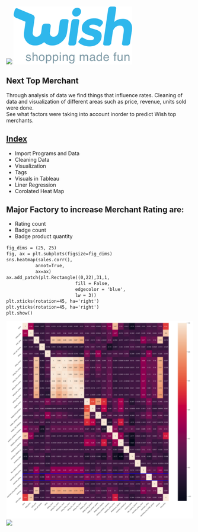 ![](WishLogoWithSlogan.png)
<img src="WishLogos/WishLogoWithSlogan.png">

## Next Top Merchant

Through analysis of data we find things that influence rates.  Cleaning of data and visualization of different areas such as  price, revenue, units sold were done.  
See what factors were taking into account inorder to predict Wish top merchants.

## [Index](https://github.com/nanthalec/Wish/blob/master/Wish%20Final%20NB.ipynb)
-  Import Programs and Data
-  Cleaning Data
-  Visualization
-  Tags
-  Visuals in Tableau
-  Liner Regression
-  Corolated Heat Map

 ## Major Factory to increase Merchant Rating are:
 * Rating count
 * Badge count
 * Badge product quantity

 ```
fig_dims = (25, 25)
fig, ax = plt.subplots(figsize=fig_dims)
sns.heatmap(sales.corr(),
            annot=True,
            ax=ax)
ax.add_patch(plt.Rectangle((0,22),31,1, 
                           fill = False, 
                           edgecolor = 'blue', 
                           lw = 3))
plt.xticks(rotation=45, ha='right')
plt.yticks(rotation=45, ha='right')
plt.show()
```

![](corrolated.png)
<img src= "final_project/corrolated.png">

